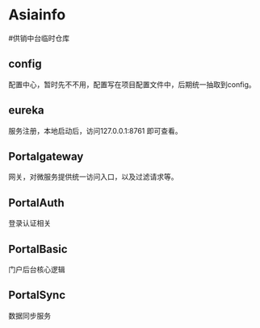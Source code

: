 # Asiainfo
#供销中台临时仓库

## config
配置中心，暂时先不不用，配置写在项目配置文件中，后期统一抽取到config。

## eureka 
服务注册，本地启动后，访问127.0.0.1:8761 即可查看。

## Portalgateway
网关，对微服务提供统一访问入口，以及过滤请求等。

## PortalAuth
登录认证相关

## PortalBasic
门户后台核心逻辑

## PortalSync
数据同步服务

